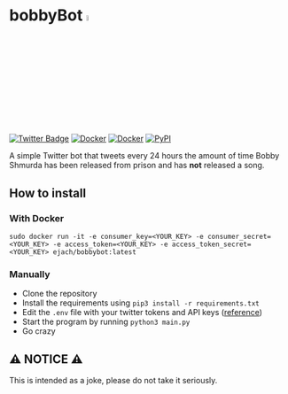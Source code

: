 # bobbyBot <a href="#"><img src="https://pbs.twimg.com/profile_images/1398790979008741378/APSM1-xf_400x400.jpg" width="5%"></img></a>

[![Twitter Badge](https://img.shields.io/badge/-@bobbyBot17-00acee?style=flat-square&logo=Twitter&logoColor=white)](https://twitter.com/intent/follow?screen_name=bobbyBot17 "Follow on Twitter")
[![Docker](https://img.shields.io/docker/v/ejach/bobbybot?logo=docker&label=version&style=flat-square)](https://hub.docker.com/r/ejach/bobbybot)
[![Docker](https://img.shields.io/docker/cloud/build/ejach/bobbybot?logo=docker&style=flat-square)](https://hub.docker.com/r/ejach/bobbybot/builds)
[![PyPI](https://img.shields.io/pypi/v/tweepy?logo=python&label=tweepy&style=flat-square&color=FFD43B)](https://pypi.org/project/tweepy/)


A simple Twitter bot that tweets every 24 hours the amount of time Bobby Shmurda has been released from prison and has **not** released a song.

## How to install

### With Docker

`sudo docker run -it -e consumer_key=<YOUR_KEY> -e consumer_secret=<YOUR_KEY> -e access_token=<YOUR_KEY> -e access_token_secret=<YOUR_KEY> ejach/bobbybot:latest`

### Manually

- Clone the repository
- Install the requirements using `pip3 install -r requirements.txt`
- Edit the `.env` file with your twitter tokens and API keys ([reference](https://developer.twitter.com/en/docs/twitter-api/getting-started/about-twitter-api))
- Start the program by running `python3 main.py`
- Go crazy

## ⚠ NOTICE ⚠
This is intended as a joke, please do not take it seriously.

